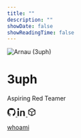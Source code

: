 ```yaml
---
title: ""
description: ""
showDate: false
showReadingTime: false
---
```


<div class="home-hero">
  <img class="home-avatar" src="/images/avatar.jpg" alt="Arnau (3uph)" />
  <h1 class="home-title">3uph</h1>
  <p class="home-subtitle">Aspiring Red Teamer</p>

  <div class="home-socials">
    <a class="home-icon" href="https://github.com/3uph" aria-label="GitHub" title="GitHub">
      <svg viewBox="0 0 24 24" width="20" height="20" role="img"><path fill="currentColor" d="M12 .5A11.5 11.5 0 0 0 .5 12.3a11.8 11.8 0 0 0 7.9 11.2c.6.1.8-.2.8-.5v-2c-3.2.7-3.9-1.4-3.9-1.4-.6-1.5-1.4-1.9-1.4-1.9-1.1-.8.1-.8.1-.8 1.2.1 1.9 1.2 1.9 1.2 1.1 1.9 2.9 1.4 3.6 1.1.1-.8.4-1.4.8-1.7-2.5-.3-5.1-1.3-5.1-5.8 0-1.3.5-2.4 1.2-3.2-.1-.3-.5-1.6.1-3.3 0 0 1-.3 3.3 1.2a11.6 11.6 0 0 1 6 0c2.3-1.5 3.3-1.2 3.3-1.2.6 1.7.2 3 .1 3.3.8.8 1.2 1.9 1.2 3.2 0 4.5-2.6 5.5-5.1 5.8.4.3.8 1 .8 2v3c0 .3.2.6.8.5A11.8 11.8 0 0 0 23.5 12.3 11.5 11.5 0 0 0 12 .5z"/></svg>
    </a>
    <a class="home-icon" href="https://www.linkedin.com/in/arnauvilablanquer/" aria-label="LinkedIn" title="LinkedIn">
      <svg viewBox="0 0 24 24" width="20" height="20" role="img"><path fill="currentColor" d="M4.98 3.5C4.98 4.9 3.9 6 2.5 6S0 4.9 0 3.5 1.1 1 2.5 1s2.48 1.1 2.48 2.5zM.5 8.2h4V23h-4zM8.5 8.2h3.8v2h.1c.5-1 1.8-2.1 3.8-2.1 4 0 4.8 2.6 4.8 6v8.9h-4V15c0-1.9 0-4.3-2.6-4.3s-3 2-3 4.1V23h-4z"/></svg>
    </a>
    <a class="home-icon" href="https://app.hackthebox.com/profile/1208443" aria-label="Hack The Box" title="Hack The Box">
      <svg viewBox="0 0 24 24" width="20" height="20"><path fill="currentColor" d="M12 1 2 6v12l10 5 10-5V6L12 1zm0 2.2 7.5 3.8L12 11.1 4.5 7l7.5-3.8zM4 8.7l7 3.6v8.1l-7-3.5V8.7zm16 0v8.2l-7 3.5v-8.1l7-3.6z"/></svg>
    </a>
  </div>

  <p class="home-cta">
    <a class="btn-primary" href="/whoami/">whoami</a>
  </p>
</div>

